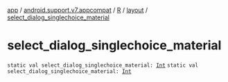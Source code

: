 [app](../../../index.md) / [android.support.v7.appcompat](../../index.md) / [R](../index.md) / [layout](index.md) / [select_dialog_singlechoice_material](.)

# select_dialog_singlechoice_material

`static val select_dialog_singlechoice_material: `[`Int`](https://kotlinlang.org/api/latest/jvm/stdlib/kotlin/-int/index.html)
`static val select_dialog_singlechoice_material: `[`Int`](https://kotlinlang.org/api/latest/jvm/stdlib/kotlin/-int/index.html)